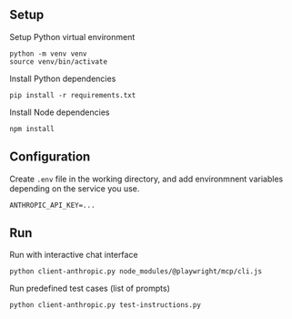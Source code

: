 
## Setup

Setup Python virtual environment

```shell
python -m venv venv
source venv/bin/activate
```

Install Python dependencies

```shell
pip install -r requirements.txt
```

Install Node dependencies

```shell
npm install
```

## Configuration

Create `.env` file in the working directory, and add environmnent variables depending on the service you use.

```
ANTHROPIC_API_KEY=...
```

## Run

Run with interactive chat interface
```shell
python client-anthropic.py node_modules/@playwright/mcp/cli.js
```

Run predefined test cases (list of prompts)
```shell
python client-anthropic.py test-instructions.py
```
